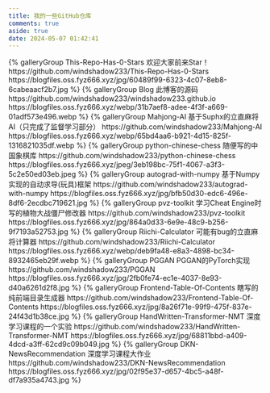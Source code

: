 ```yaml
---
title: 我的一些GitHub仓库
comments: true
aside: true
date: 2024-05-07 01:42:41
---
```


<div class="gallery-group-main">
{% galleryGroup This-Repo-Has-0-Stars 欢迎大家前来Star！ https://github.com/windshadow233/This-Repo-Has-0-Stars https://blogfiles.oss.fyz666.xyz/jpg/60489f99-6323-4c07-8eb8-6cabeaacf2b7.jpg %}
{% galleryGroup Blog 此博客的源码 https://github.com/windshadow233/windshadow233.github.io https://blogfiles.oss.fyz666.xyz/webp/31b7aef8-adee-4f3f-a669-01adf573e496.webp %}
{% galleryGroup Mahjong-AI 基于Suphx的立直麻将AI（只完成了监督学习部分） https://github.com/windshadow233/Mahjong-AI https://blogfiles.oss.fyz666.xyz/webp/65bd4aa6-b921-4d15-825f-1316821035df.webp %}
{% galleryGroup python-chinese-chess 随便写的中国象棋库 https://github.com/windshadow233/python-chinese-chess https://blogfiles.oss.fyz666.xyz/jpeg/3eb198bc-75f1-4067-a3f3-5c2e50ed03eb.jpeg %}
{% galleryGroup autograd-with-numpy 基于Numpy实现的自动求导(玩具)框架 https://github.com/windshadow233/autograd-with-numpy https://blogfiles.oss.fyz666.xyz/jpg/bfb50d30-edc6-496e-8df6-2ecdbc719621.jpg %}
{% galleryGroup pvz-toolkit 学习Cheat Engine时写的植物大战僵尸修改器 https://github.com/windshadow233/pvz-toolkit https://blogfiles.oss.fyz666.xyz/jpg/864a0d33-6e9e-48c9-b256-9f7193a52753.jpg %}
{% galleryGroup Riichi-Calculator 可能有bug的立直麻将计算器 https://github.com/windshadow233/Riichi-Calculator https://blogfiles.oss.fyz666.xyz/webp/deb9fa48-e8a3-4898-bc34-8932465eb29f.webp %}
{% galleryGroup PGGAN PGGAN的PyTorch实现 https://github.com/windshadow233/PGGAN https://blogfiles.oss.fyz666.xyz/jpg/2fb0fe74-ec1e-4037-8e93-d40a6261d2f8.jpg %}
{% galleryGroup Frontend-Table-Of-Contents 瞎写的纯前端目录生成器 https://github.com/windshadow233/Frontend-Table-Of-Contents https://blogfiles.oss.fyz666.xyz/jpg/8a26f71e-99f9-475f-837e-24f43d1b38ce.jpg %}
{% galleryGroup HandWritten-Transformer-NMT 深度学习课程的一个实验 https://github.com/windshadow233/HandWritten-Transformer-NMT https://blogfiles.oss.fyz666.xyz/jpg/68811bbd-a409-4dcd-a3ff-62cd9c09b049.jpg %}
{% galleryGroup DKN-NewsRecommendation 深度学习课程大作业 https://github.com/windshadow233/DKN-NewsRecommendation https://blogfiles.oss.fyz666.xyz/jpg/02f95e37-d657-4bc5-a48f-df7a935a4743.jpg %}
</div>